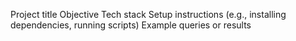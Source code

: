 Project title
Objective
Tech stack
Setup instructions (e.g., installing dependencies, running scripts)
Example queries or results